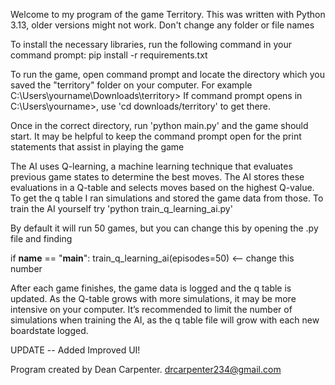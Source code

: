 Welcome to my program of the game Territory. This was written with Python 3.13, older versions might not work.
Don't change any folder or file names

To install the necessary libraries, run the following command in your command prompt: pip install -r requirements.txt

To run the game, open command prompt and locate the directory which you saved the "territory" folder on your computer. For example
C:\Users\yourname\Downloads\territory>
If command prompt opens in C:\Users\yourname>, use 'cd downloads/territory' to get there.

Once in the correct directory, run 'python main.py' and the game should start. It may be helpful to keep the command prompt open for the print statements that assist in playing the game

The AI uses Q-learning, a machine learning technique that evaluates previous game states to determine the best moves. The AI stores these evaluations in a Q-table and selects moves based on the highest Q-value. To get the q table I ran simulations and stored the game data from those. To train the AI yourself try 'python train_q_learning_ai.py' 

By default it will run 50 games, but you can change this by opening the .py file and finding

if __name__ == "__main__":
    train_q_learning_ai(episodes=50)   <-- change this number 

After each game finishes, the game data is logged and the q table is updated. As the Q-table grows with more simulations, it may be more intensive on your computer. It’s recommended to limit the number of simulations when training the AI, as the q table file will grow with each new boardstate logged.

UPDATE -- Added Improved UI!

Program created by Dean Carpenter. drcarpenter234@gmail.com
